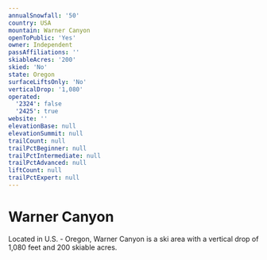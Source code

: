 ```yaml
---
annualSnowfall: '50'
country: USA
mountain: Warner Canyon
openToPublic: 'Yes'
owner: Independent
passAffiliations: ''
skiableAcres: '200'
skied: 'No'
state: Oregon
surfaceLiftsOnly: 'No'
verticalDrop: '1,080'
operated:
  '2324': false
  '2425': true
website: ''
elevationBase: null
elevationSummit: null
trailCount: null
trailPctBeginner: null
trailPctIntermediate: null
trailPctAdvanced: null
liftCount: null
trailPctExpert: null
---
```



# Warner Canyon

Located in U.S. - Oregon, Warner Canyon is a ski area with a vertical drop of 1,080 feet and 200 skiable acres.
